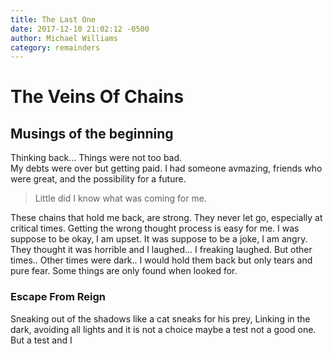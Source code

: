 ```yaml
---
title: The Last One
date: 2017-12-10 21:02:12 -0500
author: Michael Williams
category: remainders
---
```

# The Veins Of Chains

## Musings of the beginning

<span class="lead">Thinking back... Things were not too bad.</span><br> My debts were over but getting paid. I had someone avmazing, friends who were great, and the possibility for a future.

> Little did I know what was coming for me.

These chains that hold me back, are strong. They never let go, especially at critical times. Getting the wrong thought process is easy for me. I was suppose to be okay, I am upset. It was suppose to be a joke, I am angry. They thought it was horrible and I laughed... I freaking laughed. But other times.. Other times were dark.. I would hold them back but only tears and pure fear. Some things are only found when looked for.

### Escape From Reign

Sneaking out of the shadows like a cat sneaks for his prey, Linking in the dark, avoiding all lights and it is not a choice maybe a test not a good one. But a test and I  